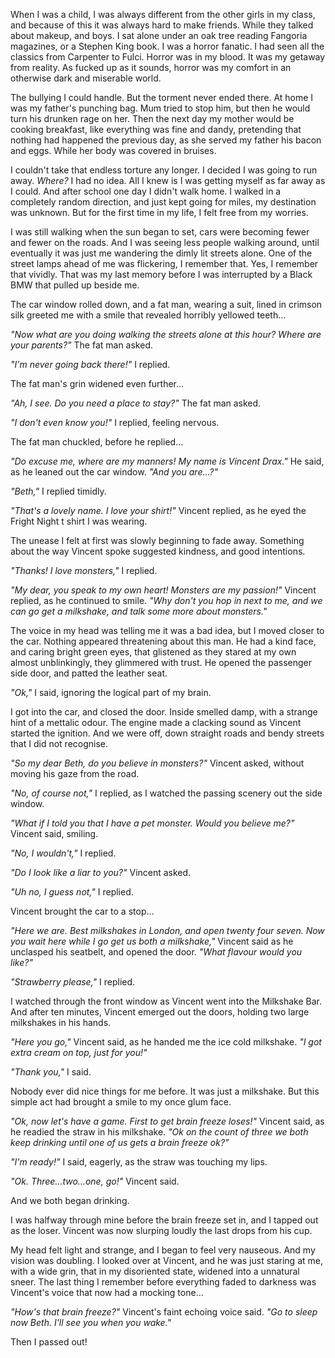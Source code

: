 When I was a child, I was always different from the other girls in my class, and because of this it was always hard to make friends. While they talked about makeup, and boys. I sat alone under an oak tree reading Fangoria magazines, or a Stephen King book. I was a horror fanatic. I had seen all the classics from Carpenter to Fulci. Horror was in my blood. It was my getaway from reality. As fucked up as it sounds, horror was my comfort in an otherwise dark and miserable world.


The bullying I could handle. But the torment never ended there. At home I was my father's punching bag. Mum tried to stop him, but then he would turn his drunken rage on her. Then the next day my mother would be cooking breakfast, like everything was fine and dandy, pretending that nothing had happened the previous day, as she served my father his bacon and eggs. While her body was covered in bruises.


I couldn't take that endless torture any longer. I decided I was going to run away. *Where?* I had no idea. All I knew is I was getting myself as far away as I could. And after school one day I didn't walk home. I walked in a completely random direction, and just kept going for miles, my destination was unknown. But for the first time in my life, I felt free from my worries.


I was still walking when the sun began to set, cars were becoming fewer and fewer on the roads. And I was seeing less people walking around, until eventually it was just me wandering the dimly lit streets alone. One of the street lamps ahead of me was flickering, I remember that. Yes, I remember that vividly. That was my last memory before I was interrupted by a Black BMW that pulled up beside me.


The car window rolled down, and a fat man, wearing a suit, lined in crimson silk greeted me with a smile that revealed horribly yellowed teeth…


*"Now what are you doing walking the streets alone at this hour? Where are your parents?"* The fat man asked.


*"I'm never going back there!"* I replied.


The fat man's grin widened even further…


*"Ah, I see. Do you need a place to stay?"* The fat man asked.


*"I don't even know you!"* I replied, feeling nervous.


The fat man chuckled, before he replied…


*"Do excuse me, where are my manners! My name is Vincent Drax."* He said, as he leaned out the car window. *"And you are…?"*


*"Beth,"* I replied timidly.


*"That's a lovely name. I love your shirt!"* Vincent replied, as he eyed the Fright Night t shirt I was wearing.


The unease I felt at first was slowly beginning to fade away. Something about the way Vincent spoke suggested kindness, and good intentions.


*"Thanks! I love monsters,"* I replied.


*"My dear, you speak to my own heart! Monsters are my passion!"* Vincent replied, as he continued to smile. *"Why don't you hop in next to me, and we can go get a milkshake, and talk some more about monsters."*


The voice in my head was telling me it was a bad idea, but I moved closer to the car. Nothing appeared threatening about this man. He had a kind face, and caring bright green eyes, that glistened as they stared at my own almost unblinkingly, they glimmered with trust. He opened the passenger side door, and patted the leather seat.


*"Ok,"* I said, ignoring the logical part of my brain.


I got into the car, and closed the door. Inside smelled damp, with a strange hint of a mettalic odour. The engine made a clacking sound as Vincent started the ignition. And we were off, down straight roads and bendy streets that I did not recognise.


*"So my dear Beth, do you believe in monsters?"* Vincent asked, without moving his gaze from the road.


*"No, of course not,"* I replied, as I watched the passing scenery out the side window.


*"What if I told you that I have a pet monster. Would you believe me?"* Vincent said, smiling.


*"No, I wouldn't,"* I replied.


*"Do I look like a liar to you?"* Vincent asked.


*"Uh no, I guess not,"* I replied.


Vincent brought the car to a stop…


*"Here we are. Best milkshakes in London, and open twenty four seven. Now you wait here while I go get us both a milkshake,"* Vincent said as he unclasped his seatbelt, and opened the door. *"What flavour would you like?"*


*"Strawberry please,"* I replied.


I watched through the front window as Vincent went into the Milkshake Bar. And after ten minutes, Vincent emerged out the doors, holding two large milkshakes in his hands.


*"Here you go,"* Vincent said, as he handed me the ice cold milkshake. *"I got extra cream on top, just for you!"*


*"Thank you,"* I said.


Nobody ever did nice things for me before. It was just a milkshake. But this simple act had brought a smile to my once glum face.


*"Ok, now let's have a game. First to get brain freeze loses!"* Vincent said, as he readied the straw in his milkshake. *"Ok on the count of three we both keep drinking until one of us gets a brain freeze ok?"*


*"I'm ready!"* I said, eagerly, as the straw was touching my lips.


*"Ok. Three…two…one, go!"* Vincent said.


And we both began drinking.


I was halfway through mine before the brain freeze set in, and I tapped out as the loser. Vincent was now slurping loudly the last drops from his cup. 


My head felt light and strange, and I began to feel very nauseous. And my vision was doubling. I looked over at Vincent, and he was just staring at me, with a wide grin, that in my disoriented state, widened into a unnatural sneer. The last thing I remember before everything faded to darkness was Vincent's voice that now had a mocking tone…


*"How's that brain freeze?"* Vincent's faint echoing voice said. *"Go to sleep now Beth. I'll see you when you wake."*


Then I passed out!